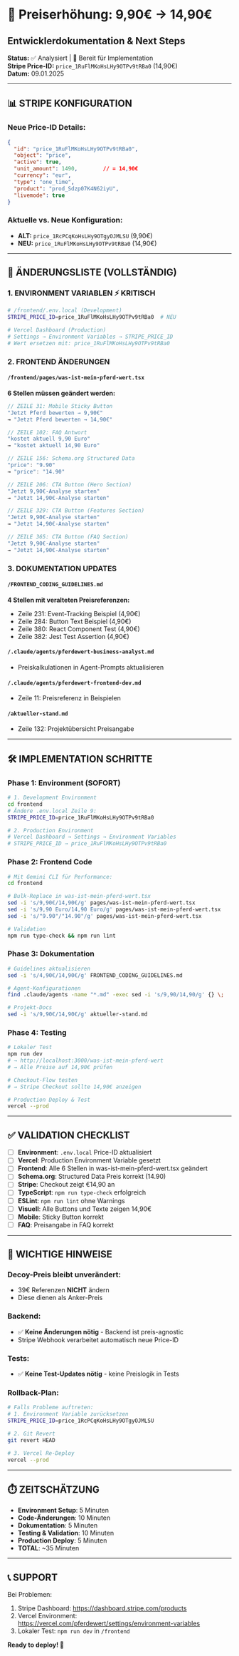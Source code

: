 # 🚀 Preiserhöhung: 9,90€ → 14,90€ 
## Entwicklerdokumentation & Next Steps

**Status:** ✅ Analysiert | 🔄 Bereit für Implementation  
**Stripe Price-ID:** `price_1RuFlMKoHsLHy9OTPv9tRBa0` (14,90€)  
**Datum:** 09.01.2025  

---

## 📊 **STRIPE KONFIGURATION**

### Neue Price-ID Details:
```json
{
  "id": "price_1RuFlMKoHsLHy9OTPv9tRBa0",
  "object": "price",
  "active": true,
  "unit_amount": 1490,        // = 14,90€ 
  "currency": "eur",
  "type": "one_time",
  "product": "prod_Sdzp07K4N62iyU",
  "livemode": true
}
```

### Aktuelle vs. Neue Konfiguration:
- **ALT:** `price_1RcPCqKoHsLHy9OTgyOJMLSU` (9,90€)
- **NEU:** `price_1RuFlMKoHsLHy9OTPv9tRBa0` (14,90€)

---

## 🎯 **ÄNDERUNGSLISTE (VOLLSTÄNDIG)**

### **1. ENVIRONMENT VARIABLEN** ⚡ KRITISCH
```bash
# /frontend/.env.local (Development)
STRIPE_PRICE_ID=price_1RuFlMKoHsLHy9OTPv9tRBa0  # NEU

# Vercel Dashboard (Production) 
# Settings → Environment Variables → STRIPE_PRICE_ID
# Wert ersetzen mit: price_1RuFlMKoHsLHy9OTPv9tRBa0
```

### **2. FRONTEND ÄNDERUNGEN** 
#### `/frontend/pages/was-ist-mein-pferd-wert.tsx`

**6 Stellen müssen geändert werden:**

```typescript
// ZEILE 31: Mobile Sticky Button
"Jetzt Pferd bewerten → 9,90€" 
→ "Jetzt Pferd bewerten → 14,90€"

// ZEILE 102: FAQ Antwort 
"kostet aktuell 9,90 Euro"
→ "kostet aktuell 14,90 Euro"

// ZEILE 156: Schema.org Structured Data
"price": "9.90"
→ "price": "14.90"

// ZEILE 206: CTA Button (Hero Section)
"Jetzt 9,90€-Analyse starten"
→ "Jetzt 14,90€-Analyse starten"

// ZEILE 329: CTA Button (Features Section)
"Jetzt 9,90€-Analyse starten" 
→ "Jetzt 14,90€-Analyse starten"

// ZEILE 365: CTA Button (FAQ Section)
"Jetzt 9,90€-Analyse starten"
→ "Jetzt 14,90€-Analyse starten"
```

### **3. DOKUMENTATION UPDATES**

#### `/FRONTEND_CODING_GUIDELINES.md`
**4 Stellen mit veralteten Preisreferenzen:**
- Zeile 231: Event-Tracking Beispiel (4,90€)
- Zeile 284: Button Text Beispiel (4,90€) 
- Zeile 380: React Component Test (4,90€)
- Zeile 382: Jest Test Assertion (4,90€)

#### `/.claude/agents/pferdewert-business-analyst.md`
- Preiskalkulationen in Agent-Prompts aktualisieren

#### `/.claude/agents/pferdewert-frontend-dev.md` 
- Zeile 11: Preisreferenz in Beispielen

#### `/aktueller-stand.md`
- Zeile 132: Projektübersicht Preisangabe

---

## 🛠️ **IMPLEMENTATION SCHRITTE**

### **Phase 1: Environment (SOFORT)**
```bash
# 1. Development Environment
cd frontend
# Ändere .env.local Zeile 9:
STRIPE_PRICE_ID=price_1RuFlMKoHsLHy9OTPv9tRBa0

# 2. Production Environment  
# Vercel Dashboard → Settings → Environment Variables
# STRIPE_PRICE_ID → price_1RuFlMKoHsLHy9OTPv9tRBa0
```

### **Phase 2: Frontend Code**
```bash
# Mit Gemini CLI für Performance:
cd frontend

# Bulk-Replace in was-ist-mein-pferd-wert.tsx
sed -i 's/9,90€/14,90€/g' pages/was-ist-mein-pferd-wert.tsx
sed -i 's/9,90 Euro/14,90 Euro/g' pages/was-ist-mein-pferd-wert.tsx  
sed -i 's/"9.90"/"14.90"/g' pages/was-ist-mein-pferd-wert.tsx

# Validation
npm run type-check && npm run lint
```

### **Phase 3: Dokumentation** 
```bash
# Guidelines aktualisieren
sed -i 's/4,90€/14,90€/g' FRONTEND_CODING_GUIDELINES.md

# Agent-Konfigurationen
find .claude/agents -name "*.md" -exec sed -i 's/9,90/14,90/g' {} \;

# Projekt-Docs  
sed -i 's/9,90€/14,90€/g' aktueller-stand.md
```

### **Phase 4: Testing**
```bash
# Lokaler Test
npm run dev
# → http://localhost:3000/was-ist-mein-pferd-wert
# → Alle Preise auf 14,90€ prüfen

# Checkout-Flow testen
# → Stripe Checkout sollte 14,90€ anzeigen

# Production Deploy & Test
vercel --prod
```

---

## ✅ **VALIDATION CHECKLIST**

- [ ] **Environment**: `.env.local` Price-ID aktualisiert
- [ ] **Vercel**: Production Environment Variable gesetzt
- [ ] **Frontend**: Alle 6 Stellen in was-ist-mein-pferd-wert.tsx geändert
- [ ] **Schema.org**: Structured Data Preis korrekt (14.90)
- [ ] **Stripe**: Checkout zeigt €14,90 an
- [ ] **TypeScript**: `npm run type-check` erfolgreich  
- [ ] **ESLint**: `npm run lint` ohne Warnings
- [ ] **Visuell**: Alle Buttons und Texte zeigen 14,90€
- [ ] **Mobile**: Sticky Button korrekt
- [ ] **FAQ**: Preisangabe in FAQ korrekt

---

## 🚨 **WICHTIGE HINWEISE**

### **Decoy-Preis bleibt unverändert:**
- 39€ Referenzen **NICHT** ändern
- Diese dienen als Anker-Preis

### **Backend:**
- ✅ **Keine Änderungen nötig** - Backend ist preis-agnostic
- Stripe Webhook verarbeitet automatisch neue Price-ID

### **Tests:**
- ✅ **Keine Test-Updates nötig** - keine Preislogik in Tests

### **Rollback-Plan:**
```bash
# Falls Probleme auftreten:
# 1. Environment Variable zurücksetzen
STRIPE_PRICE_ID=price_1RcPCqKoHsLHy9OTgyOJMLSU

# 2. Git Revert
git revert HEAD

# 3. Vercel Re-Deploy
vercel --prod
```

---

## ⏱️ **ZEITSCHÄTZUNG**
- **Environment Setup**: 5 Minuten
- **Code-Änderungen**: 10 Minuten  
- **Dokumentation**: 5 Minuten
- **Testing & Validation**: 10 Minuten
- **Production Deploy**: 5 Minuten
- **TOTAL**: ~35 Minuten

---

## 📞 **SUPPORT**
Bei Problemen:
1. Stripe Dashboard: https://dashboard.stripe.com/products
2. Vercel Environment: https://vercel.com/pferdewert/settings/environment-variables
3. Lokaler Test: `npm run dev` in `/frontend`

**Ready to deploy! 🚀**